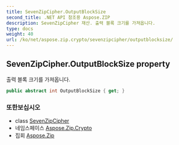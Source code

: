 ```yaml
---
title: SevenZipCipher.OutputBlockSize
second_title: .NET API 참조용 Aspose.ZIP
description: SevenZipCipher 재산. 출력 블록 크기를 가져옵니다.
type: docs
weight: 40
url: /ko/net/aspose.zip.crypto/sevenzipcipher/outputblocksize/
---
```

## SevenZipCipher.OutputBlockSize property

출력 블록 크기를 가져옵니다.

```csharp
public abstract int OutputBlockSize { get; }
```

### 또한보십시오

* class [SevenZipCipher](../)
* 네임스페이스 [Aspose.Zip.Crypto](../../sevenzipcipher/)
* 집회 [Aspose.Zip](../../../)


